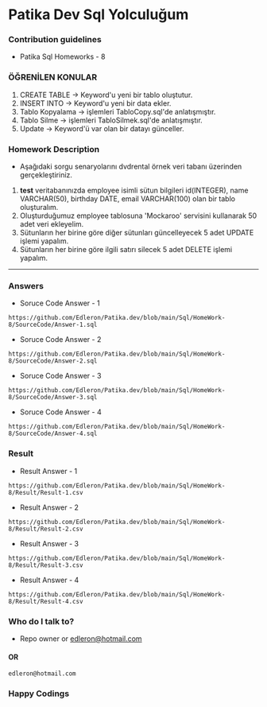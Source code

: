 # Patika Dev Sql Yolculuğum

### Contribution guidelines

* Patika Sql Homeworks - 8

### ÖĞRENİLEN KONULAR

1. CREATE TABLE -> Keyword'u yeni bir tablo oluştutur.
2. INSERT INTO -> Keyword'u yeni bir data ekler.
3. Tablo Kopyalama -> işlemleri TabloCopy.sql'de anlatışmıştır.
4. Tablo Silme -> işlemleri TabloSilmek.sql'de anlatışmıştır.
5. Update -> Keyword'ü var olan bir datayı günceller.

### Homework Description

* Aşağıdaki sorgu senaryolarını dvdrental örnek veri tabanı üzerinden gerçekleştiriniz.

1. **test** veritabanınızda employee isimli sütun bilgileri id(INTEGER), name VARCHAR(50), birthday DATE, email VARCHAR(100) olan bir tablo oluşturalım.
2. Oluşturduğumuz employee tablosuna 'Mockaroo' servisini kullanarak 50 adet veri ekleyelim.
3. Sütunların her birine göre diğer sütunları güncelleyecek 5 adet UPDATE işlemi yapalım.
4. Sütunların her birine göre ilgili satırı silecek 5 adet DELETE işlemi yapalım.

---

### Answers

* Soruce Code Answer - 1

```
https://github.com/Edleron/Patika.dev/blob/main/Sql/HomeWork-8/SourceCode/Answer-1.sql
```

* Soruce Code Answer - 2

```
https://github.com/Edleron/Patika.dev/blob/main/Sql/HomeWork-8/SourceCode/Answer-2.sql
```

* Soruce Code Answer - 3

```
https://github.com/Edleron/Patika.dev/blob/main/Sql/HomeWork-8/SourceCode/Answer-3.sql
```

* Soruce Code Answer - 4

```
https://github.com/Edleron/Patika.dev/blob/main/Sql/HomeWork-8/SourceCode/Answer-4.sql
```

### Result

* Result Answer - 1

```
https://github.com/Edleron/Patika.dev/blob/main/Sql/HomeWork-8/Result/Result-1.csv
```

* Result Answer - 2

```
https://github.com/Edleron/Patika.dev/blob/main/Sql/HomeWork-8/Result/Result-2.csv
```

* Result Answer - 3

```
https://github.com/Edleron/Patika.dev/blob/main/Sql/HomeWork-8/Result/Result-3.csv
```

* Result Answer - 4

```
https://github.com/Edleron/Patika.dev/blob/main/Sql/HomeWork-8/Result/Result-4.csv
```

### Who do I talk to?

* Repo owner or edleron@hotmail.com

#### OR

```
edleron@hotmail.com 
```

### Happy Codings
